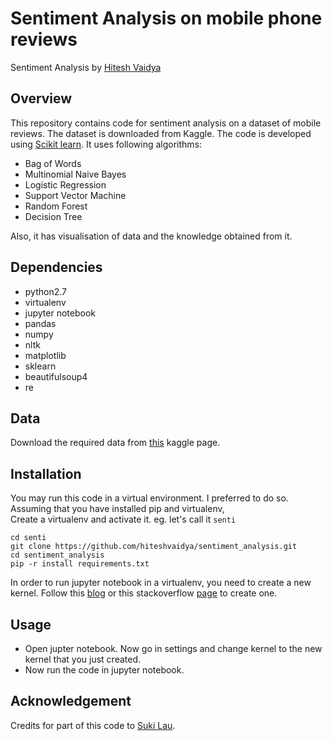 # Sentiment Analysis on mobile phone reviews

Sentiment Analysis by [Hitesh Vaidya](https://github.com/hiteshvaidya)

## Overview

This repository contains code for sentiment analysis on a dataset of mobile reviews. The dataset is downloaded from Kaggle. The code is developed using [Scikit learn](http://scikit-learn.org/stable/index.html).
It uses following algorithms: <br>
- Bag of Words
- Multinomial Naive Bayes
- Logistic Regression
- Support Vector Machine
- Random Forest
- Decision Tree

Also, it has visualisation of data and the knowledge obtained from it.

## Dependencies

- python2.7
- virtualenv
- jupyter notebook
- pandas
- numpy
- nltk
- matplotlib
- sklearn
- beautifulsoup4
- re

## Data

Download the required data from [this](https://www.kaggle.com/PromptCloudHQ/amazon-reviews-unlocked-mobile-phones/data) kaggle page.

## Installation

You may run this code in a virtual environment. I preferred to do so.<br>
Assuming that you have installed pip and virtualenv,<br>
Create a virtualenv and activate it. eg. let's call it `senti`
```
cd senti
git clone https://github.com/hiteshvaidya/sentiment_analysis.git
cd sentiment_analysis
pip -r install requirements.txt
```
In order to run jupyter notebook in a virtualenv, you need to create a new kernel. Follow this [blog](https://anbasile.github.io/programming/2017/06/25/jupyter-venv/) or this stackoverflow [page](https://stackoverflow.com/questions/37891550/jupyter-notebook-running-kernel-in-different-env) to create one.


## Usage

- Open jupter notebook. Now go in settings and change kernel to the new kernel that you just created.
- Now run the code in jupyter notebook.

## Acknowledgement

Credits for part of this code to [Suki Lau](https://github.com/sukilau).
